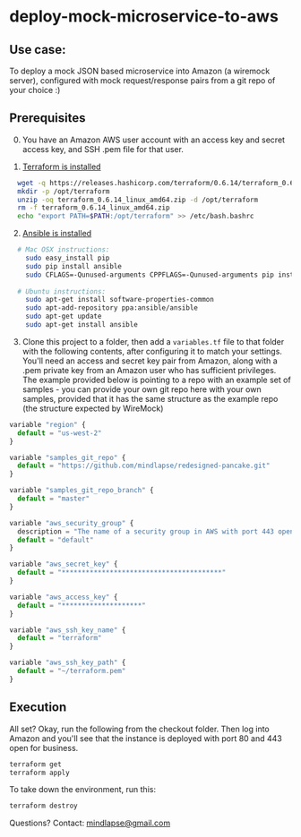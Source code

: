 # deploy-mock-microservice-to-aws

##  Use case:  
To deploy a mock JSON based microservice into Amazon (a wiremock server),
configured with mock request/response pairs from a git repo of your choice :)

## Prerequisites

0) You have an Amazon AWS user account with an access key and secret access key, and SSH .pem file for that user.

1) [Terraform is installed](https://www.terraform.io/intro/getting-started/install.html)

```bash
  wget -q https://releases.hashicorp.com/terraform/0.6.14/terraform_0.6.14_linux_amd64.zip
  mkdir -p /opt/terraform
  unzip -oq terraform_0.6.14_linux_amd64.zip -d /opt/terraform
  rm -f terraform_0.6.14_linux_amd64.zip
  echo "export PATH=$PATH:/opt/terraform" >> /etc/bash.bashrc
```

2) [Ansible is installed](http://docs.ansible.com/ansible/intro_installation.html#latest-releases-via-pip)

```bash
  # Mac OSX instructions:
    sudo easy_install pip
    sudo pip install ansible
    sudo CFLAGS=-Qunused-arguments CPPFLAGS=-Qunused-arguments pip install ansible
    
  # Ubuntu instructions:
    sudo apt-get install software-properties-common
    sudo apt-add-repository ppa:ansible/ansible
    sudo apt-get update
    sudo apt-get install ansible
```

3) Clone this project to a folder, then add a `variables.tf` file to that folder with the following contents,
after configuring it to match your settings.  You'll need an access and secret key pair from Amazon, along
with a .pem private key from an Amazon user who has sufficient privileges.   The example provided below is pointing to 
a repo with an example set of samples - you can provide your own git repo here with your own samples, provided that it
has the same structure as the example repo (the structure expected by WireMock)


```javascript
variable "region" {
  default = "us-west-2"
}

variable "samples_git_repo" {
  default = "https://github.com/mindlapse/redesigned-pancake.git"
}

variable "samples_git_repo_branch" {
  default = "master"
}

variable "aws_security_group" {
  description = "The name of a security group in AWS with port 443 open and internet access"
  default = "default"
}

variable "aws_secret_key" {
  default = "****************************************"
}

variable "aws_access_key" {
  default = "********************"
}

variable "aws_ssh_key_name" {
  default = "terraform"
}

variable "aws_ssh_key_path" {
  default = "~/terraform.pem"
}
```

## Execution

All set?  Okay, run the following from the checkout folder.  Then log into Amazon and you'll see that the 
instance is deployed with port 80 and 443 open for business.

```bash
terraform get
terraform apply
```

To take down the environment, run this:

```bash
terraform destroy
```


Questions?  Contact: mindlapse@gmail.com
